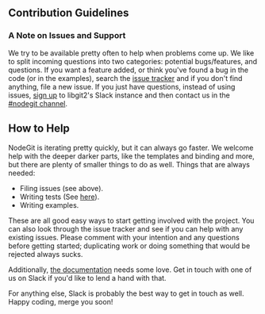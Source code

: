 ## Contribution Guidelines

### A Note on Issues and Support

We try to be available pretty often to help when problems come up. We like to split incoming questions
into two categories: potential bugs/features, and questions. If you want a feature added, or think you've found a bug
in the code (or in the examples), search the [issue tracker](https://github.com/nodegit/nodegit/issues) and if you don't
find anything, file a new issue. If you just have questions, instead of using issues, [sign up](http://slack.libgit2.org/)
to libgit2's Slack instance and then contact us in the [#nodegit channel](https://libgit2.slack.com/messages/nodegit/).

## How to Help

NodeGit is iterating pretty quickly, but it can always go faster. We welcome help with the deeper darker parts,
like the templates and binding and more, but there are plenty of smaller things to do as well.
Things that are always needed:

- Filing issues (see above).
- Writing tests (See [here](https://github.com/nodegit/nodegit/blob/master/TESTING.md)).
- Writing examples.

These are all good easy ways to start getting involved with the project. You can also look through the issue tracker
and see if you can help with any existing issues. Please comment with your intention and any questions before getting
started; duplicating work or doing something that would be rejected always sucks.

Additionally, [the documentation](http://www.nodegit.org) needs some love. Get in touch with one of us on Slack if
you'd like to lend a hand with that.

For anything else, Slack is probably the best way to get in touch as well. Happy coding, merge you soon!
